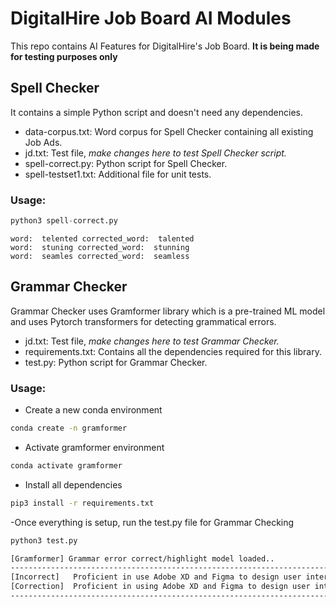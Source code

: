 # DigitalHire Job Board AI Modules

This repo contains AI Features for DigitalHire's Job Board. **It is being made for testing purposes only**

## Spell Checker

It contains a simple Python script and doesn't need any dependencies.

- data-corpus.txt: Word corpus for Spell Checker containing all existing Job Ads.
- jd.txt: Test file, *make changes here to test Spell Checker script.*
- spell-correct.py: Python script for Spell Checker.
- spell-testset1.txt: Additional file for unit tests.


### Usage:


```python
python3 spell-correct.py
```

```
word:  telented corrected_word:  talented
word:  stuning corrected_word:  stunning
word:  seamles corrected_word:  seamless
```

## Grammar Checker

Grammar Checker uses Gramformer library which is a pre-trained ML model and uses Pytorch transformers for detecting grammatical errors.

- jd.txt: Test file, *make changes here to test Grammar Checker.*
- requirements.txt: Contains all the dependencies required for this library.
- test.py: Python script for Grammar Checker.

### Usage:

- Create a new conda environment
```bash
conda create -n gramformer
```
- Activate gramformer environment
```bash
conda activate gramformer
```
- Install all dependencies
```bash
pip3 install -r requirements.txt
```
-Once everything is setup, run the test.py file for Grammar Checking
```bash
python3 test.py
```
```bash
[Gramformer] Grammar error correct/highlight model loaded..
----------------------------------------------------------------------------------------------------
[Incorrect]   Proficient in use Adobe XD and Figma to design user interfaces.
[Correction]  Proficient in using Adobe XD and Figma to design user interfaces.
----------------------------------------------------------------------------------------------------
```
